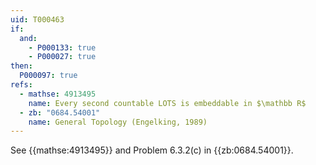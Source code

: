 ```yaml
---
uid: T000463
if:
  and:
    - P000133: true
    - P000027: true
then:
  P000097: true
refs:
  - mathse: 4913495
    name: Every second countable LOTS is embeddable in $\mathbb R$
  - zb: "0684.54001"
    name: General Topology (Engelking, 1989)
---
```


See {{mathse:4913495}} and Problem 6.3.2(c) in {{zb:0684.54001}}.
